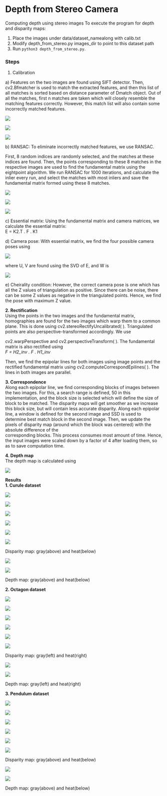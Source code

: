 # Depth from Stereo Camera
Computing depth using stereo images
To execute the program for depth and disparity maps:
1. Place the images under data/dataset_namealong with calib.txt
2. Modify depth_from_stereo.py images_dir to point to this dataset path
3. Run `python3 depth_from_stereo.py`.

### Steps
1. Calibration

a) Features on the two images are found using SIFT detector. Then,
cv2.Bfmatcher is used to match the extracted features, and then this
list of all matches is sorted based on distance parameter of Dmatch
object. Out of all the matches, first n matches are taken which will
closely resemble the matching features correctly. However, this match
list will also contain some incorrectly matched features.

![](https://github.com/niteshjha08/Depth-From-Stereo_Camera/tree/main/media/media/image1.png)

![](https://github.com/niteshjha08/Depth-From-Stereo_Camera/tree/main/media/media/image2.png)

![](https://github.com/niteshjha08/Depth-From-Stereo_Camera/tree/main/media/media/image3.png)

b\) RANSAC: To eliminate incorrectly matched features, we use RANSAC.

First, 8 random indices are randomly selected, and the matches at
these indices are found. Then, the points corresponding to these 8
matches in the respective images are used to find the fundamental
matrix using the eightpoint algorithm. We run RANSAC for 1000
iterations, and calculate the inlier every run, and select the matches
with most inliers and save the fundamental matrix formed using these 8
matches.

![](https://github.com/niteshjha08/Depth-From-Stereo_Camera/tree/main/media/media/image4.png)

![](https://github.com/niteshjha08/Depth-From-Stereo_Camera/tree/main/media/media/image5.png)

![](https://github.com/niteshjha08/Depth-From-Stereo_Camera/tree/main/media/media/image6.png)

c\) Essential matrix: Using the fundamental matrix and camera
matrices, we calculate the essential matrix:\
E = K2.T . F . K1

d\) Camera pose: With essential matrix, we find the four possible
camera poses using

![](https://github.com/niteshjha08/Depth-From-Stereo_Camera/tree/main/media/media/image7.png)

where U, V are found using the SVD of E, and W is

![](https://github.com/niteshjha08/Depth-From-Stereo_Camera/tree/main/media/media/image8.png)

e\) Cheirality condition: However, the correct camera pose is one
which has all the Z values of triangulation as positive. Since there
can be noise, there can be some Z values as negative in the
triangulated points. Hence, we find the pose with maximum Z value.

**2. Rectification**\
Using the points in the two images and the fundamental matrix,\
homographies are found for the two images which warp them to a common
plane. This is done using cv2.stereoRectifyUncalibrated( ).
Triangulated points are also perspective-transformed accordingly. We
use

cv2.warpPerspective and cv2.perspectiveTransform( ). The fundamental
matrix is also rectified using\
*F = H2_inv . F . H1_inv*

Then, we find the epipolar lines for both images using image points and
the rectified fundamental matrix using cv2.computeCorrespondEpilines( ).
The lines in both images are parallel.

**3. Correspondence**\
Along each epipolar line, we find corresponding blocks of images between
the two images. For this, a search range is defined, 50 in this
implementation, and the block size is selected which will define the
size of block to be matched. The disparity maps will get smoother as we
increase this block size, but will contain less accurate disparity.
Along each epipolar line, a window is defined for the second image and
SSD is used to determine best match block in the second image. Then, we
update the pixels of disparity map (around which the block was centered)
with the absolute difference of the\
corresponding blocks. This process consumes most amount of time. Hence,
the input images were scaled down by a factor of 4 after loading them,
so as to save computation time.

**4. Depth map**\
The depth map is calculated using

![](https://github.com/niteshjha08/Depth-From-Stereo_Camera/tree/main/media/media/image9.png)

**Results**\
**1. Curule dataset**

![](https://github.com/niteshjha08/Depth-From-Stereo_Camera/tree/main/media/media/image10.png)

![](https://github.com/niteshjha08/Depth-From-Stereo_Camera/tree/main/media/media/image11.png)

![](https://github.com/niteshjha08/Depth-From-Stereo_Camera/tree/main/media/media/image12.png)

![](https://github.com/niteshjha08/Depth-From-Stereo_Camera/tree/main/media/media/image13.png)

![](https://github.com/niteshjha08/Depth-From-Stereo_Camera/tree/main/media/media/image14.png)

![](https://github.com/niteshjha08/Depth-From-Stereo_Camera/tree/main/media/media/image15.png)

Disparity map: gray(above) and heat(below)

![](https://github.com/niteshjha08/Depth-From-Stereo_Camera/tree/main/media/media/image16.png)

![](https://github.com/niteshjha08/Depth-From-Stereo_Camera/tree/main/media/media/image17.png)

Depth map: gray(above) and heat(below)

**2. Octagon dataset**

![](https://github.com/niteshjha08/Depth-From-Stereo_Camera/tree/main/media/media/image18.png)

![](https://github.com/niteshjha08/Depth-From-Stereo_Camera/tree/main/media/media/image19.png)

![](https://github.com/niteshjha08/Depth-From-Stereo_Camera/tree/main/media/media/image20.png)

![](https://github.com/niteshjha08/Depth-From-Stereo_Camera/tree/main/media/media/image21.png)

![](https://github.com/niteshjha08/Depth-From-Stereo_Camera/tree/main/media/media/image22.png)

![](https://github.com/niteshjha08/Depth-From-Stereo_Camera/tree/main/media/media/image23.png)

Disparity map: gray(left) and heat(right)

![](https://github.com/niteshjha08/Depth-From-Stereo_Camera/tree/main/media/media/image24.png)

![](https://github.com/niteshjha08/Depth-From-Stereo_Camera/tree/main/media/media/image25.png)

Depth map: gray(left) and heat(right)

**3. Pendulum dataset**

![](https://github.com/niteshjha08/Depth-From-Stereo_Camera/tree/main/media/media/image26.png)

![](https://github.com/niteshjha08/Depth-From-Stereo_Camera/tree/main/media/media/image27.png)

![](https://github.com/niteshjha08/Depth-From-Stereo_Camera/tree/main/media/media/image28.png)

![](https://github.com/niteshjha08/Depth-From-Stereo_Camera/tree/main/media/media/image29.png)

![](https://github.com/niteshjha08/Depth-From-Stereo_Camera/tree/main/media/media/image30.png)

![](https://github.com/niteshjha08/Depth-From-Stereo_Camera/tree/main/media/media/image31.png)

Disparity map: gray(above) and heat(below)

![](https://github.com/niteshjha08/Depth-From-Stereo_Camera/tree/main/media/media/image32.png)

![](https://github.com/niteshjha08/Depth-From-Stereo_Camera/tree/main/media/media/image33.png)

Depth map: gray(above) and heat(below)
